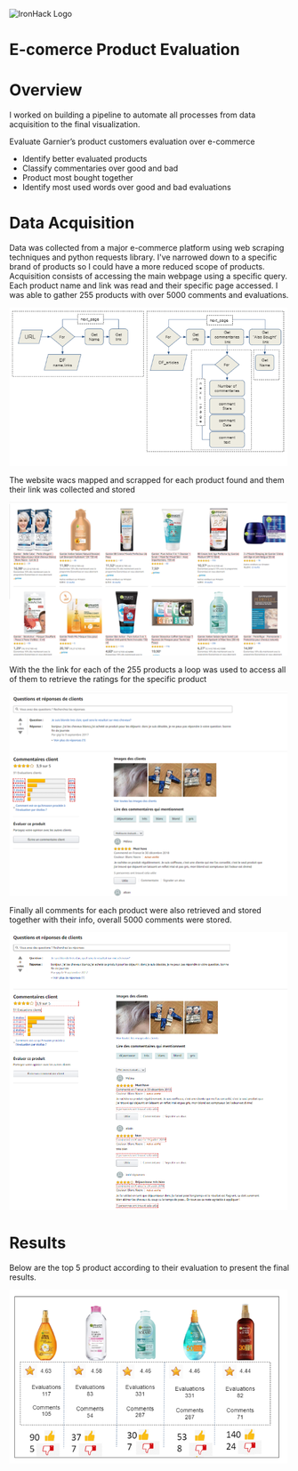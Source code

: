 ![IronHack Logo](https://s3-eu-west-1.amazonaws.com/ih-materials/uploads/upload_d5c5793015fec3be28a63c4fa3dd4d55.png)

# E-comerce Product Evaluation

# Overview

I worked on building a pipeline to automate all processes from data acquisition to the final visualization.

Evaluate Garnier’s product   customers evaluation over e-commerce

* Identify better evaluated products
* Classify commentaries over good and bad
* Product most bought together
* Identify most used words over good and bad evaluations

# Data Acquisition

Data was collected from a major e-commerce platform using web scraping techniques and  python requests library. I've narrowed down to a specific brand of products so I could have a more reduced scope of products. Acquisition consists of accessing the main webpage using a specific query. Each product name and link was read and their specific page accessed. I was able to gather 255 products with over 5000 comments and evaluations.

<img src="./image/Data_scrapping_flow.PNG" alt="Data flow" width="500"/>

The website wacs mapped and scrapped for each product found and them their link was collected and stored


<img src="./image/articles_amazon.PNG" alt="Data flow" width="500"/>

With the the link for each of the 255 products a loop was used to access all of them to retrieve the ratings for the specific product

<img src="./image/rating.PNG" alt="Data flow" width="500"/>

Finally all comments for each product were also retrieved and stored together with their info, overall 5000 comments were stored.


<img src="./image/comments.PNG" alt="Data flow" width="500"/>

# Results

Below are the top 5 product according to their evaluation to present the final results.

<img src="./image/results.PNG" alt="Data flow" width="500"/>
